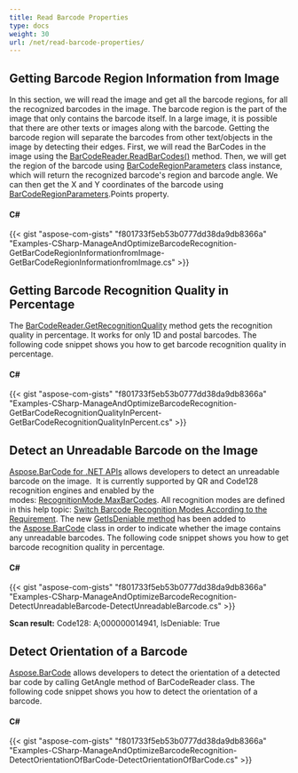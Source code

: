 ```yaml
---
title: Read Barcode Properties
type: docs
weight: 30
url: /net/read-barcode-properties/
---
```


## **Getting Barcode Region Information from Image**
In this section, we will read the image and get all the barcode regions, for all the recognized barcodes in the image. The barcode region is the part of the image that only contains the barcode itself. In a large image, it is possible that there are other texts or images along with the barcode. Getting the barcode region will separate the barcodes from other text/objects in the image by detecting their edges. First, we will read the BarCodes in the image using the [BarCodeReader.ReadBarCodes()](https://apireference.aspose.com/net/barcode/aspose.barcode.barcoderecognition/barcodereader/methods/readbarcodes) method. Then, we will get the region of the barcode using [BarCodeRegionParameters](https://apireference.aspose.com/net/barcode/aspose.barcode.barcoderecognition/barcoderegionparameters) class instance, which will return the recognized barcode's region and barcode angle. We can then get the X and Y coordinates of the barcode using [BarCodeRegionParameters](https://apireference.aspose.com/net/barcode/aspose.barcode.barcoderecognition/barcoderegionparameters).Points property.
#### **C#**
{{< gist "aspose-com-gists" "f801733f5eb53b0777dd38da9db8366a" "Examples-CSharp-ManageAndOptimizeBarcodeRecognition-GetBarCodeRegionInformationfromImage-GetBarCodeRegionInformationfromImage.cs" >}}
## **Getting Barcode Recognition Quality in Percentage**
The [BarCodeReader.GetRecognitionQuality](https://apireference.aspose.com/net/barcode/aspose.barcode.barcoderecognition/barcodereader/methods/getrecognitionquality) method gets the recognition quality in percentage. It works for only 1D and postal barcodes. The following code snippet shows you how to get barcode recognition quality in percentage.
#### **C#**
{{< gist "aspose-com-gists" "f801733f5eb53b0777dd38da9db8366a" "Examples-CSharp-ManageAndOptimizeBarcodeRecognition-GetBarCodeRecognitionQualityInPercent-GetBarCodeRecognitionQualityInPercent.cs" >}}
## **Detect an Unreadable Barcode on the Image**
[Aspose.BarCode for .NET APIs](https://www.aspose.com/products/barcode/net) allows developers to detect an unreadable barcode on the image.  It is currently supported by QR and Code128 recognition engines and enabled by the modes: [RecognitionMode.MaxBarCodes](https://apireference.aspose.com/net/barcode/aspose.barcode.barcoderecognition/recognitionmode). All recognition modes are defined in this help topic: [Switch Barcode Recognition Modes According to the Requirement](/barcode/net/read-barcode-properties/). The new [GetIsDeniable method](https://apireference.aspose.com/net/barcode/aspose.barcode.barcoderecognition/barcodereader/methods/getisdeniable) has been added to the [Aspose.BarCode](https://apireference.aspose.com/net/barcode) class in order to indicate whether the image contains any unreadable barcodes. The following code snippet shows you how to get barcode recognition quality in percentage.
#### **C#**
{{< gist "aspose-com-gists" "f801733f5eb53b0777dd38da9db8366a" "Examples-CSharp-ManageAndOptimizeBarcodeRecognition-DetectUnreadableBarcode-DetectUnreadableBarcode.cs" >}}

**Scan result:** Code128: A;000000014941, IsDeniable: True
## **Detect Orientation of a Barcode**
[Aspose.BarCode](https://apireference.aspose.com/net/barcode) allows developers to detect the orientation of a detected bar code by calling GetAngle method of BarCodeReader class. The following code snippet shows you how to detect the orientation of a barcode.
#### **C#**
{{< gist "aspose-com-gists" "f801733f5eb53b0777dd38da9db8366a" "Examples-CSharp-ManageAndOptimizeBarcodeRecognition-DetectOrientationOfBarCode-DetectOrientationOfBarCode.cs" >}}
